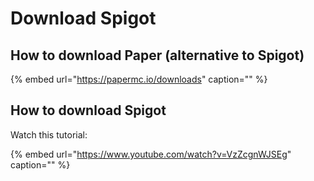 # Download Spigot

## How to download Paper \(alternative to Spigot\)

{% embed url="https://papermc.io/downloads" caption="" %}

## How to download Spigot

Watch this tutorial:

{% embed url="https://www.youtube.com/watch?v=VzZcgnWJSEg" caption="" %}

